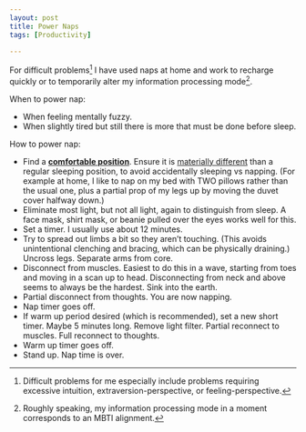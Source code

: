 ```yaml
---
layout: post
title: Power Naps
tags: [Productivity]

---
```


For difficult problems[^dp] I have used naps at home and work to recharge quickly or to temporarily alter my information processing mode[^ipm].

When to power nap:

* When feeling mentally fuzzy.
* When slightly tired but still there is more that must be done before sleep.

How to power nap:

* Find a <b><u>comfortable position</u></b>. Ensure it is <u>materially different</u> than a regular sleeping position, to avoid accidentally sleeping vs napping. (For example at home, I like to nap on my bed with TWO pillows rather than the usual one, plus a partial prop of my legs up by moving the duvet cover halfway down.)
* Eliminate most light, but not all light, again to distinguish from sleep. A face mask, shirt mask, or beanie pulled over the eyes works well for this.
* Set a timer. I usually use about 12 minutes.
* Try to spread out limbs a bit so they aren’t touching. (This avoids unintentional clenching and bracing, which can be physically draining.) Uncross legs. Separate arms from core.
* Disconnect from muscles. Easiest to do this in a wave, starting from toes and moving in a scan up to head. Disconnecting from neck and above seems to always be the hardest. Sink into the earth.
* Partial disconnect from thoughts. You are now napping.
* Nap timer goes off.
* If warm up period desired (which is recommended), set a new short timer. Maybe 5 minutes long. Remove light filter. Partial reconnect to muscles. Full reconnect to thoughts.
* Warm up timer goes off.
* Stand up. Nap time is over.

[^dp]: Difficult problems for me especially include problems requiring excessive intuition, extraversion-perspective, or feeling-perspective.

[^ipm]: Roughly speaking, my information processing mode in a moment corresponds to an MBTI alignment.